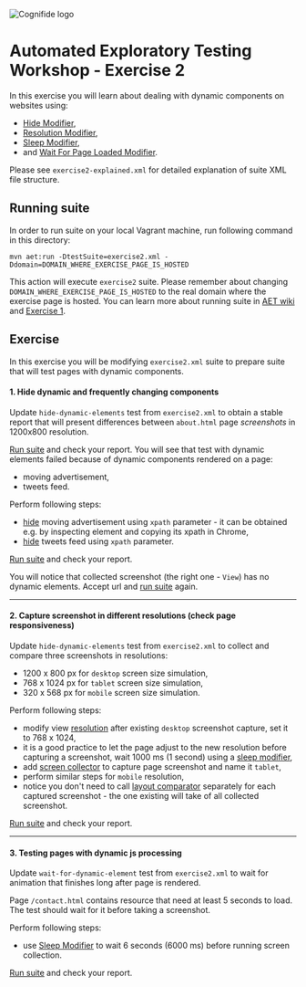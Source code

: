 ![Cognifide logo](http://cognifide.github.io/images/cognifide-logo.png)

# Automated Exploratory Testing Workshop - Exercise 2

In this exercise you will learn about dealing with dynamic components on websites using:

* [Hide Modifier](https://github.com/Cognifide/aet/wiki/HideModifier),
* [Resolution Modifier](https://github.com/Cognifide/aet/wiki/ResolutionModifier),
* [Sleep Modifier](https://github.com/Cognifide/aet/wiki/SleepModifier),
* and [Wait For Page Loaded Modifier](https://github.com/Cognifide/aet/wiki/WaitForPageLoadedModifier).

Please see `exercise2-explained.xml` for detailed explanation of suite XML file structure.

## Running suite
In order to run suite on your local Vagrant machine, run following command in this directory:

`mvn aet:run -DtestSuite=exercise2.xml -Ddomain=DOMAIN_WHERE_EXERCISE_PAGE_IS_HOSTED`

This action will execute `exercise2` suite. 
Please remember about changing `DOMAIN_WHERE_EXERCISE_PAGE_IS_HOSTED` to the real domain where the exercise page is hosted.
You can learn more about running suite in [AET wiki](https://github.com/Cognifide/aet/wiki/RunningSuite) and [Exercise 1](../exercise_1#running-suite).

## Exercise
In this exercise you will be modifying `exercise2.xml` suite to prepare suite that will test pages with dynamic components.

#### 1. Hide dynamic and frequently changing components
Update `hide-dynamic-elements` test from `exercise2.xml` to obtain a stable report that will present differences between `about.html` page *screenshots* in 1200x800 resolution.

[Run suite](#running-suite) and check your report. You will see that test with dynamic elements failed because of dynamic components rendered on a page:

* moving advertisement,
* tweets feed.

Perform following steps:
   * [hide](https://github.com/Cognifide/aet/wiki/HideModifier) moving advertisement using `xpath` parameter - it can be obtained e.g. by inspecting element and copying its xpath in Chrome,
   * [hide](https://github.com/Cognifide/aet/wiki/HideModifier) tweets feed using `xpath` parameter.

[Run suite](#running-suite) and check your report.

You will notice that collected screenshot (the right one - `View`) has no dynamic elements. Accept url and [run suite](#running-suite) again.

------

#### 2. Capture screenshot in different resolutions (check page responsiveness)
Update `hide-dynamic-elements` test from `exercise2.xml` to collect and compare three screenshots in resolutions:

* 1200 x 800 px for `desktop` screen size simulation,
* 768 x 1024 px for `tablet` screen size simulation,
* 320 x 568 px for `mobile` screen size simulation.

Perform following steps:
   * modify view [resolution](https://github.com/Cognifide/aet/wiki/ResolutionModifier) after existing `desktop` screenshot capture, set it to 768 x 1024,
   * it is a good practice to let the page adjust to the new resolution before capturing a screenshot, wait 1000 ms (1 second) using a [sleep modifier](https://github.com/Cognifide/aet/wiki/SleepModifier),
   * add [screen collector](https://github.com/Cognifide/aet/wiki/ScreenCollector) to capture page screenshot and name it `tablet`,
   * perform similar steps for `mobile` resolution,
   * notice you don't need to call [layout comparator](https://github.com/Cognifide/aet/wiki/LayoutComparator) separately for each captured screenshot - the one existing will take of all collected screenshot.
   
[Run suite](#running-suite) and check your report.

------

#### 3. Testing pages with dynamic js processing
Update `wait-for-dynamic-element` test from `exercise2.xml` to wait for animation that finishes long after page is rendered.

Page `/contact.html` contains resource that need at least 5 seconds to load. The test should wait for it before taking a screenshot.

Perform following steps:
   * use [Sleep Modifier](https://github.com/Cognifide/aet/wiki/SleepModifier) to wait 6 seconds (6000 ms) before running screen collection.
   
[Run suite](#running-suite) and check your report.